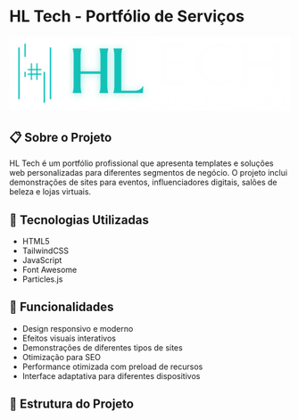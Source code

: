# HL Tech - Portfólio de Serviços

![HL Tech Logo](assets/images/logo.png)

## 📋 Sobre o Projeto

HL Tech é um portfólio profissional que apresenta templates e soluções web personalizadas para diferentes segmentos de negócio. O projeto inclui demonstrações de sites para eventos, influenciadores digitais, salões de beleza e lojas virtuais.

## 🚀 Tecnologias Utilizadas

- HTML5
- TailwindCSS
- JavaScript
- Font Awesome
- Particles.js

## 🎯 Funcionalidades

- Design responsivo e moderno
- Efeitos visuais interativos
- Demonstrações de diferentes tipos de sites
- Otimização para SEO
- Performance otimizada com preload de recursos
- Interface adaptativa para diferentes dispositivos

## 📂 Estrutura do Projeto 